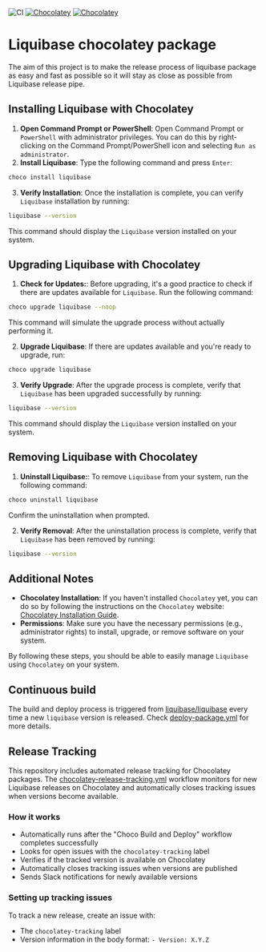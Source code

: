 ![CI](https://github.com/liquibase/liquibase-chocolatey/actions/workflows/deploy-package.yml/badge.svg)
[![Chocolatey](https://img.shields.io/chocolatey/v/liquibase.svg)](https://chocolatey.org/packages/liquibase)
[![Chocolatey](https://img.shields.io/chocolatey/dt/liquibase.svg)](https://chocolatey.org/packages/liquibase)


# Liquibase chocolatey package

The aim of this project is to make the release process of liquibase package as easy and fast as possible so it will stay as close as possible from Liquibase release pipe.

## Installing Liquibase with Chocolatey

1. **Open Command Prompt or PowerShell**: Open Command Prompt or `PowerShell` with administrator privileges. You can do this by right-clicking on the Command Prompt/PowerShell icon and selecting `Run as administrator`.
2. **Install Liquibase**: Type the following command and press `Enter`:

  ```bash
  choco install liquibase
  ```

3. **Verify Installation**: Once the installation is complete, you can verify `Liquibase` installation by running:

  ```bash
  liquibase --version
  ```

  This command should display the `Liquibase` version installed on your system.

## Upgrading Liquibase with Chocolatey

1. **Check for Updates:**: Before upgrading, it's a good practice to check if there are updates available for `Liquibase`. Run the following command:

  ```bash
  choco upgrade liquibase --noop
  ```

  This command will simulate the upgrade process without actually performing it.
   
2. **Upgrade Liquibase**: If there are updates available and you're ready to upgrade, run:

  ```bash
  choco upgrade liquibase
  ```

3. **Verify Upgrade**: After the upgrade process is complete, verify that `Liquibase` has been upgraded successfully by running:

  ```bash
  liquibase --version
  ```

  This command should display the `Liquibase` version installed on your system.

## Removing Liquibase with Chocolatey

1. **Uninstall Liquibase:**: To remove `Liquibase` from your system, run the following command:

  ```bash
  choco uninstall liquibase
  ```

  Confirm the uninstallation when prompted.
   
2. **Verify Removal**:  After the uninstallation process is complete, verify that `Liquibase` has been removed by running:

  ```bash
  liquibase --version
  ```

## Additional Notes

* **Chocolatey Installation**: If you haven't installed `Chocolatey` yet, you can do so by following the instructions on the `Chocolatey` website: [Chocolatey Installation Guide](https://chocolatey.org/install).
* **Permissions**: Make sure you have the necessary permissions (e.g., administrator rights) to install, upgrade, or remove software on your system.

By following these steps, you should be able to easily manage `Liquibase` using `Chocolatey` on your system.

## Continuous build

The build and deploy process is triggered from [liquibase/liquibase](https://github.com/liquibase/liquibase) every time a new `liquibase` version is released. Check [deploy-package.yml](.github/workflows/deploy-package.yml) for more details.

## Release Tracking

This repository includes automated release tracking for Chocolatey packages. The [chocolatey-release-tracking.yml](.github/workflows/chocolatey-release-tracking.yml) workflow monitors for new Liquibase releases on Chocolatey and automatically closes tracking issues when versions become available.

### How it works

* Automatically runs after the "Choco Build and Deploy" workflow completes successfully
* Looks for open issues with the `chocolatey-tracking` label
* Verifies if the tracked version is available on Chocolatey
* Automatically closes tracking issues when versions are published
* Sends Slack notifications for newly available versions

### Setting up tracking issues

To track a new release, create an issue with:

* The `chocolatey-tracking` label
* Version information in the body format: `- Version: X.Y.Z`
